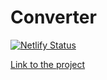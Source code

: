 Converter
===
[![Netlify Status](https://api.netlify.com/api/v1/badges/f21f90aa-20a8-4de1-95d0-0eeb49bff4bf/deploy-status)](https://app.netlify.com/sites/react-ra-hex2rgb/deploys)

[Link to the project](https://react-ra-hex2rgb.netlify.app)